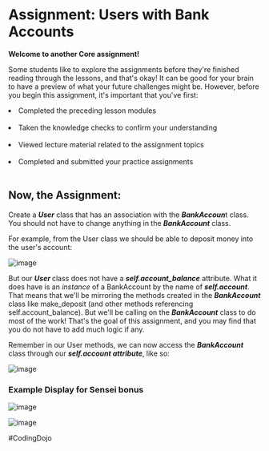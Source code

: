 <h1>Assignment: Users with Bank Accounts</h1>

<b>Welcome to another Core assignment!</b><br>

Some students like to explore the assignments before they're finished reading through the lessons, and that's okay! It can be good for your brain to have a preview of what your future challenges might be. However, before you begin this assignment, it's important that you've first:

<li>Completed the preceding lesson modules</li><br>
<li>Taken the knowledge checks to confirm your understanding</li><br>
<li>Viewed lecture material related to the assignment topics</li><br>
<li>Completed and submitted your practice assignments</li><br>

<h2>Now, the Assignment:</h2>

Create a <b><i>User</b></i> class that has an association with the <b><i>BankAccoun</b></i>t class. You should not have to change anything in the <b><i>BankAccount</b></i> class.

For example, from the User class we should be able to deposit money into the user's account:

![image](https://github.com/theJames-CE/Users_With_Bank_Accounts/assets/124546382/ad271585-532b-456c-a22e-5d70049edd84)

But our <b><i>User </b></i>class does not have a <b><i>self.account_balance</b></i> attribute. What it does have is an <i>instance</i> of a BankAccount by the name of <b><i>self.account</b></i>. That means that we'll be mirroring the methods created in the <b><i>BankAccount</b></i> class like make_deposit (and other methods referencing self.account_balance). But we'll be calling on the <b><i>BankAccount</b></i> class to do most of the work! That's the goal of this assignment, and you may find that you do not have to add much logic if any.

Remember in our User methods, we can now access the <b><i>BankAccount</b></i> class through our <b><i>self.account attribute</b></i>, like so:

![image](https://github.com/theJames-CE/Users_With_Bank_Accounts/assets/124546382/b499e6fa-d446-4257-bfb3-033ba8d4bdfe)

<h3>Example Display for Sensei bonus</h3>

![image](https://github.com/theJames-CE/Users_With_Bank_Accounts/assets/124546382/4d1dcb3f-7b53-4b17-b29e-bb4463f66a77)

![image](https://github.com/theJames-CE/Users_With_Bank_Accounts/assets/124546382/0e835a0c-a9ff-4665-abb2-ef13f82b7d83)

#CodingDojo
